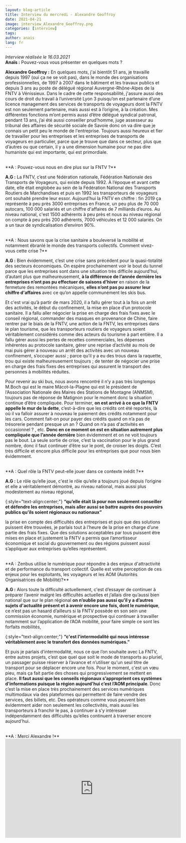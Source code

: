 ```yaml
---
layout: blog-article
title: Interview du mercredi - Alexandre Geoffroy
date: 2021-04-21
image: interview_Alexandre_Geoffroy.png
categories: [interview]
tags: 
author: anais
lang: fr
---
```


*Interview réalisée le 16.03.2021*
<br>
**Anaïs :** Pouvez-vous vous présenter en quelques mots&nbsp;?

**Alexandre Geoffroy :** En quelques mots, j'ai bientôt 51 ans, je travaille depuis 1997 (oui ça ne se voit pas), dans le monde des organisations professionnelles, de 1997 à 2007 dans le bâtiment et les travaux publics et depuis 3 ans au poste de délégué régional Auvergne-Rhône-Alpes de la FNTV à Vénissieux. Dans le cadre de cette responsabilité, j'assure aussi des cours de droit du travail à l’université Lyon 3 puisqu’on est partenaire d’une licence management des services de transports de voyageurs dont la FNTV est non seulement partenaire, mais aussi est à l’origine, à la création. Mes différentes fonctions m’ont permis aussi d’être délégué syndical patronal, pendant 13 ans, j’ai été aussi conseiller prud’homme, juge assesseur au tribunal des affaires de sécurité sociale de Savoie donc on va dire que je connais un petit peu le monde de l'entreprise. Toujours aussi heureux et fier de travailler pour les entreprises et les entreprises de transports de voyageurs en particulier, parce que je trouve que dans ce secteur, plus que d’autres ou que certain, il y a une dimension humaine pour ne pas dire humaniste qui est importante, qui est primordiale. 

<br>
**A : Pouvez-vous nous en dire plus sur la FNTV&nbsp;?**

**A.G :** La FNTV, c’est une fédération nationale, Fédération Nationale des Transports de Voyageurs, qui existe depuis 1992. À l’époque et avant cette date, elle était englobée au sein de la Fédération National des Transports Routiers de Marchandises et puis en 1992 les transporteurs de voyageurs ont souhaité prendre leur essor. Aujourd’hui la FNTV en chiffre : fin 2019 ça représente à peu près 3000 entreprises en France, un peu plus de 70 000 autocars, 100 000 salariés et un chiffre d'affaires de 7 milliards d’euros. Au niveau national, c'est 1500 adhérents à peu près et nous au niveau régional on compte à peu près 200 adhérents, 7000 véhicules et 12 000 salariés. On a un taux de syndicalisation d’environ 90%.

<br>
**A : Nous savons que la crise sanitaire a bouleversé la mobilité et notamment ébranlé le monde des transports collectifs. Comment vivez-vous cette crise&nbsp;?**

**A.G :** Bien évidemment, c’est une crise sans précédent pour la quasi-totalité des secteurs économiques. On espère prochainement voir le bout du tunnel parce que les entreprises sont dans une situation très difficile aujourd'hui, d’autant plus que malheureusement, **à la différence de l’année dernière les entreprises n’ont pas pu effectuer de saisons d’hiver** en raison de la fermeture des remontées mécaniques, **elles n’ont pas pu assurer leur chiffre d'affaires** avec ce qu’on appelle communément les skis bus. 

Et c'est vrai qu’à partir de mars 2020, il a fallu gérer tout à la fois un arrêt des activités, le début du confinement, la mise en place d’un protocole sanitaire. Il a fallu aller négocier la prise en charge des frais fixes avec le conseil régional, commander des masques en provenance de Chine, faire rentrer par le biais de la FNTV, une action de la FNTV, les entreprises dans le plan tourisme, que les transporteurs routiers de voyageurs soient véritablement considérés comme des acteurs du tourisme à part entière. Il a fallu gérer aussi les pertes de recettes commerciales, les dépenses inhérentes au protocole sanitaire, gérer une reprise d’activité au mois de mai puis gérer à nouveau un arrêt des activités avec un nouveau confinement, s’occuper aussi ; parce qu’il y a eu des trous dans la raquette, trou qui existe malheureusement toujours ; de tenter de négocier une prise en charge des frais fixes des entreprises qui assurent le transport des personnes à mobilités réduites. 

Pour revenir au ski bus, nous avons rencontré il n’y a pas très longtemps M.Boch qui est le maire Mâcot-la-Plagne qui est le président de l’Association Nationale des Maires des Stations de Montagne (ANMSM), toujours pas de réponse de Matignon pour le moment donc la situation continue d’être compliquée. Pour terminer, **on est arrivé à ce que la FNTV appelle le mur de la dette**, c’est-à-dire que les crédits ont été reportés, là où il va falloir assurer à nouveau le paiement des crédits notamment pour les cars. Comment fait-on pour payer des crédits quand on n’a pas de trésorerie pendant presque un an&nbsp;? Quand on n’a pas d'activités en occasionnel&nbsp;? , etc. **Donc en ce moment on est en situation autrement plus compliquée que l’année dernière** bien évidemment et on ne voit toujours pas le bout. La seule sortie de crise, c’est la vaccination pour le plus grand nombre, donc il faut continuer d’être sur le pont, de croiser les doigts. C’est très difficile et encore plus difficile pour les entreprises que pour nous bien évidemment.

<br>
**A : Quel rôle la FNTV peut-elle jouer dans ce contexte inédit&nbsp;?**

**A.G :** Le rôle qu’elle joue, c'est le rôle qu’elle a toujours joué depuis l’origine et elle a véritablement démontré, au niveau national, mais aussi plus modestement au niveau régional, 

{:style="text-align:center;"}
**“qu’elle était là pour non seulement conseiller et défendre les entreprises, mais aller aussi se battre auprès des pouvoirs publics qu’ils soient régionaux ou nationaux”**

la prise en compte des difficultés des entreprises et puis que des solutions puissent être trouvées, je parlais tout à l’heure de la prise en charge d’une partie des frais fixes. Que des solutions acceptables par tous puissent être mises en place et justement la FNTV a permis que l’amortisseur économique et social du gouvernement ou des régions puissent aussi s’appliquer aux entreprises qu’elles représentent. 

<br>
**A : Zenbus utilise le numérique pour répondre à des enjeux d'attractivité et de performance du transport collectif. Quelle est votre perception de ces enjeux pour les exploitants, les voyageurs et les AOM (Autorités Organisatrices de Mobilité)?**

**A.G :** Alors toute la difficulté actuellement, c'est d’essayer de continuer à préparer l’avenir malgré les difficultés actuelles et j’allais dire qu’aussi bien national que sur le plan régional **on n’oublie pas aussi qu’il y a d’autres sujets d'actualité présent et à avenir encore une fois, dont le numérique**, ce n’est pas un hasard d’ailleurs si la FNTV possède en son sein une commission économie, numérique et prospective qui continuer à travailler notamment sur l’application de l’AOA mobilité, pour faire simple ce sont les forfaits mobilités, 

{:style="text-align:center;"}
**“c'est l'intermodalité qui nous intéresse véritablement avec le transfert des données numériques.”**

Et puis je parlais d’intermodalité, nous ce que l’on souhaite avec La FNTV, entre autres projets, c’est que quel que soit le mode de transports au pluriel, un passager puisse réserver à l’avance et n’utiliser qu'un seul titre de transport pour se déplacer encore une fois. Pour le moment, c'est un vœu pieu, mais ça fait partie des choses qui progressivement se mettent en place. **Il faut aussi que les conseils régionaux s’approprient ces systèmes d’informations puisque la région aujourd'hui c’est l’AOM principale**. Donc c’est la mise en place très prochainement des services numériques multimodaux via des plateformes qui permettent de faire vendre des services, des billets, etc. Des opérateurs comme vous peuvent bien évidemment aider non seulement les collectivités, mais aussi les transporteurs à franchir le pas, à continuer à s’y intéresser indépendamment des difficultés qu’elles continuent à traverser encore aujourd'hui. 

<br>
**A : Merci Alexandre&nbsp;!**
<br>
<iframe style="margin: 0 auto; display:block;" width="560" height="315" src="https://youtube.com/embed/j5xOy-KfzAU" frameborder="0" allow="autoplay; encrypted-media" allowfullscreen></iframe>
